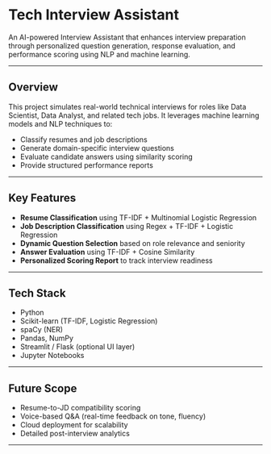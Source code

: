 
# Tech Interview Assistant 

An AI-powered Interview Assistant that enhances interview preparation through personalized question generation, response evaluation, and performance scoring using NLP and machine learning.

---

## Overview

This project simulates real-world technical interviews for roles like Data Scientist, Data Analyst, and related tech jobs. It leverages machine learning models and NLP techniques to:

- Classify resumes and job descriptions
- Generate domain-specific interview questions
- Evaluate candidate answers using similarity scoring
- Provide structured performance reports

---

## Key Features

- **Resume Classification** using TF-IDF + Multinomial Logistic Regression
- **Job Description Classification** using Regex + TF-IDF + Logistic Regression
- **Dynamic Question Selection** based on role relevance and seniority
- **Answer Evaluation** using TF-IDF + Cosine Similarity
- **Personalized Scoring Report** to track interview readiness

---

## Tech Stack

- Python 
- Scikit-learn (TF-IDF, Logistic Regression)
- spaCy (NER)
- Pandas, NumPy
- Streamlit / Flask (optional UI layer)
- Jupyter Notebooks

---

## Future Scope

- Resume-to-JD compatibility scoring
- Voice-based Q&A (real-time feedback on tone, fluency)
- Cloud deployment for scalability
- Detailed post-interview analytics

---


